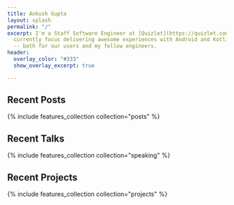 ```yaml
---
title: Ankush Gupta
layout: splash
permalink: "/"
excerpt: I'm a Staff Software Engineer at [Quizlet](https://quizlet.com).<br/><br/>I
  currently focus delivering awesome experiences with Android and Kotlin Multiplatform
  -- both for our users and my fellow engineers.
header:
  overlay_color: "#333"
  show_overlay_excerpt: true

---
```

## Recent Posts

{% include features_collection collection="posts" %}

## Recent Talks

{% include features_collection collection="speaking" %}

## Recent Projects

{% include features_collection collection="projects" %}